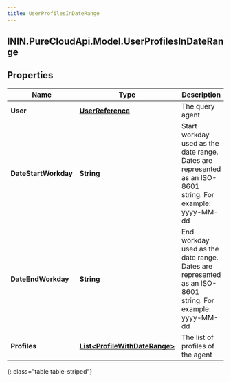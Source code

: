 ```yaml
---
title: UserProfilesInDateRange
---
```

## ININ.PureCloudApi.Model.UserProfilesInDateRange

## Properties

|Name | Type | Description | Notes|
|------------ | ------------- | ------------- | -------------|
| **User** | [**UserReference**](UserReference.html) | The query agent | [optional] |
| **DateStartWorkday** | **String** | Start workday used as the date range. Dates are represented as an ISO-8601 string. For example: yyyy-MM-dd | [optional] |
| **DateEndWorkday** | **String** | End workday used as the date range. Dates are represented as an ISO-8601 string. For example: yyyy-MM-dd | [optional] |
| **Profiles** | [**List&lt;ProfileWithDateRange&gt;**](ProfileWithDateRange.html) | The list of profiles of the agent | [optional] |
{: class="table table-striped"}


